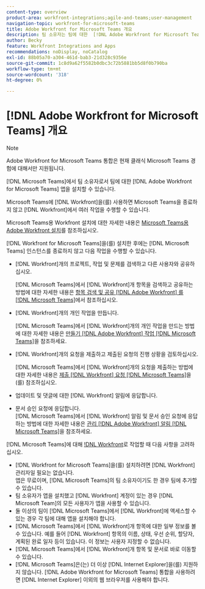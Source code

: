 ```yaml
---
content-type: overview
product-area: workfront-integrations;agile-and-teams;user-management
navigation-topic: workfront-for-microsoft-teams
title: Adobe Workfront for Microsoft Teams 개요
description: 팀 소유자는 팀에 대한  [!DNL Adobe Workfront for Microsoft Teams] 앱을 설치할 수 있습니다.
author: Becky
feature: Workfront Integrations and Apps
recommendations: noDisplay, noCatalog
exl-id: 88b05a70-a304-461d-bab3-21d328c9356e
source-git-commit: 1c8d9a62f5582b0dbc3c72b5881bb5d8f0b790ba
workflow-type: tm+mt
source-wordcount: '318'
ht-degree: 0%

---
```


# [!DNL Adobe Workfront for Microsoft Teams] 개요

<!-- Audited: 12/2023 -->

>[!NOTE]
>
>Adobe Workfront for Microsoft Teams 통합은 현재 클래식 Microsoft Teams 경험에 대해서만 지원됩니다.

[!DNL Microsoft Teams]에서 팀 소유자로서 팀에 대한 [!DNL Adobe Workfront for Microsoft Teams] 앱을 설치할 수 있습니다.

Microsoft Teams에 [!DNL Workfront]을(를) 사용하면 Microsoft Teams을 종료하지 않고 [!DNL Workfront]에서 여러 작업을 수행할 수 있습니다.

Microsoft Teams용 Workfront 설치에 대한 자세한 내용은 [Microsoft Teams용 Adobe Workfront 설치](../../workfront-integrations-and-apps/using-workfront-with-microsoft-teams/install-workfront-ms-teams.md)를 참조하십시오.

[!DNL Workfront for Microsoft Teams]을(를) 설치한 후에는 [!DNL Microsoft Teams] 인스턴스를 종료하지 않고 다음 작업을 수행할 수 있습니다.

* [!DNL Workfront]개의 프로젝트, 작업 및 문제를 검색하고 다른 사용자와 공유하십시오.

  [!DNL Microsoft Teams]에서 [!DNL Workfront]개 항목을 검색하고 공유하는 방법에 대한 자세한 내용은 [항목 검색 및 공유 [!DNL Adobe Workfront] 를 [!DNL Microsoft Teams]](../../workfront-integrations-and-apps/using-workfront-with-microsoft-teams/search-for-and-share-wf-items-in-ms-teams.md)에서 참조하십시오.

* [!DNL Workfront]개의 개인 작업을 만듭니다.

  [!DNL Microsoft Teams]에서 [!DNL Workfront]개의 개인 작업을 만드는 방법에 대한 자세한 내용은 [만들기 [!DNL Adobe Workfront] 작업 [!DNL Microsoft Teams]](../../workfront-integrations-and-apps/using-workfront-with-microsoft-teams/create-workfront-tasks-from-ms-teams.md)을 참조하세요.

* [!DNL Workfront]개의 요청을 제출하고 제출된 요청의 진행 상황을 검토하십시오.

  [!DNL Microsoft Teams]에서 [!DNL Workfront]개의 요청을 제출하는 방법에 대한 자세한 내용은 [제출 [!DNL Workfront] 요청  [!DNL Microsoft Teams]](../../workfront-integrations-and-apps/using-workfront-with-microsoft-teams/submit-workfront-requests-from-ms-teams.md)을(를) 참조하십시오.

* 업데이트 및 댓글에 대한 [!DNL Workfront] 알림에 응답합니다.
* 문서 승인 요청에 응답합니다.\
   [!DNL Microsoft Teams]에서 [!DNL Workfront] 알림 및 문서 승인 요청에 응답하는 방법에 대한 자세한 내용은 [관리 [!DNL Adobe Workfront] 알림 [!DNL Microsoft Teams]](../../workfront-integrations-and-apps/using-workfront-with-microsoft-teams/manage-wf-notifications-approval-requests-ms-teams.md)을 참조하세요.

[!DNL Microsoft Teams]에 대해 [!DNL Workfront](으)로 작업할 때 다음 사항을 고려하십시오.

* [!DNL Workfront for Microsoft Teams]을(를) 설치하려면 [!DNL Workfront] 관리자일 필요는 없습니다.\
   앱은 무료이며, [!DNL Microsoft Teams]의 팀 소유자이기도 한 경우 팀에 추가할 수 있습니다.
* 팀 소유자가 앱을 설치했고 [!DNL Workfront] 계정이 있는 경우 [!DNL Microsoft Team]의 모든 사용자가 앱을 사용할 수 있습니다.
* 둘 이상의 팀이 [!DNL Microsoft Teams]에서 [!DNL Workfront]에 액세스할 수 있는 경우 각 팀에 대해 앱을 설치해야 합니다.
* [!DNL Microsoft Teams]에서 [!DNL Workfront]개 항목에 대한 일부 정보를 볼 수 있습니다. 예를 들어 [!DNL Workfront] 항목의 이름, 상태, 우선 순위, 할당자, 계획된 완료 일자 등이 있습니다. 이 정보는 사용자 지정할 수 없습니다.
* [!DNL Microsoft Teams]에서 [!DNL Workfront]개 항목 및 문서로 바로 이동할 수 있습니다.
* [!DNL Microsoft Teams]은(는) 더 이상 [!DNL Internet Explorer]을(를) 지원하지 않습니다. [!DNL Adobe Workfront for Microsoft Teams] 통합을 사용하려면 [!DNL Internet Explorer] 이외의 웹 브라우저를 사용해야 합니다.
